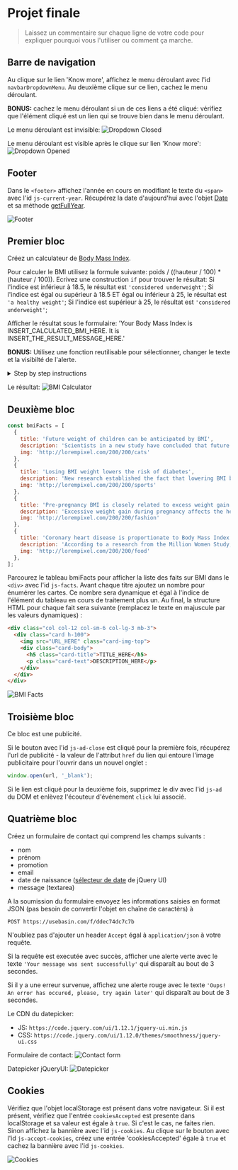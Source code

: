 # Projet finale


> Laissez un commentaire sur chaque ligne de votre code pour expliquer pourquoi vous l'utiliser ou comment ça marche. 

## Barre de navigation

Au clique sur le lien 'Know more', affichez le menu déroulant avec l'id `navbarDropdownMenu`. Au deuxième clique sur ce lien, cachez le menu déroulant.

**BONUS:** cachez le menu déroulant si un de ces liens a été cliqué: vérifiez que l'élément cliqué est un lien qui se trouve bien dans le menu déroulant.


Le menu déroulant est invisible:
![Dropdown Closed](https://i.ibb.co/P1gwN7p/final-project-navbar.png)

Le menu déroulant est visible après le clique sur lien 'Know more':
![Dropdown Opened](https://i.ibb.co/Tmvx3bP/final-project-navbar-opened.png)

## Footer

Dans le `<footer>` affichez l'année en cours en modifiant le texte du `<span>` avec l'id `js-current-year`. Récupérez la date d'aujourd'hui avec l'objet [Date](https://developer.mozilla.org/en-US/docs/Web/JavaScript/Reference/Global_Objects/Date) et sa méthode [getFullYear](https://developer.mozilla.org/en-US/docs/Web/JavaScript/Reference/Global_Objects/Date/getFullYear).

![Footer](https://i.ibb.co/mFQ78x9/final-project-footer.png)

## Premier bloc

Créez un calculateur de [Body Mass Index](https://fr.wikipedia.org/wiki/Indice_de_masse_corporelle).

Pour calculer le BMI utilisez la formule suivante: poids / ((hauteur / 100) * (hauteur / 100)).
Ecrivez une construction `if` pour trouver le résultat:
Si l'indice est inférieur à 18.5, le résultat est `'considered underweight'`;
Si l'indice est égal ou supérieur à 18.5 ET égal ou inférieur à 25, le résultat est `'a healthy weight'`;
Si l'indice est supérieur à 25, le résultat est `'considered underweight'`;

Afficher le résultat sous le formulaire: 'Your Body Mass Index is INSERT_CALCULATED_BMI_HERE. It is INSERT_THE_RESULT_MESSAGE_HERE.'

**BONUS:** Utilisez une fonction reutilisable pour sélectionner, changer le texte et la visibilté de l'alerte.

<details>
  <summary>Step by step instructions</summary>

1. Interceptez la soumission du formulaire
2. Récupérez la valeur du champ de sasie 'Your weight'
3. Convertissez cette valeur en nombre
4. Récupérez la valeur du champ de sasie 'Your height'
5. Convertissez cette valeur en nombre
6. Calculez le BMI
7. Vérifiez que BMI n'est pas égal à [NaN](https://developer.mozilla.org/en-US/docs/Web/JavaScript/Reference/Global_Objects/NaN) avec la méthode [isNaN](https://developer.mozilla.org/en-US/docs/Web/JavaScript/Reference/Global_Objects/isNaN)
8. Ecrivez la construction `if` pour determiner le résultat
9. Si BMI est égal à NaN, cachez l'alerte
10. Si BMI n'est pas égal à NaN, affichez l'alerte avec le résultat
</details>

Le résultat: 
![BMI Calculator](https://i.ibb.co/1TVN8sp/final-project-calculator.png)

## Deuxième bloc
```js
const bmiFacts = [
  {
    title: 'Future weight of children can be anticipated by BMI',
    description: 'Scientists in a new study have concluded that future weight can be forecasted by looking at children’s BMI. ',
    img: 'http://lorempixel.com/200/200/cats'
  },
  {
    title: 'Losing BMI weight lowers the risk of diabetes',
    description: 'New research established the fact that lowering BMI by almost five units dramatically lowers risk of diabetes, in spite of the initial weight of a person.',
    img: 'http://lorempixel.com/200/200/sports'
  },
  {
    title: 'Pre-pregnancy BMI is closely related to excess weight gain during pregnancy',
    description: 'Excessive weight gain during pregnancy affects the health of a mother and her baby, pre-pregnancy BMI and ethnicity might signal a likelihood for obesity later in life for young mothers.',
    img: 'http://lorempixel.com/200/200/fashion'
  },
  {
    title: 'Coronary heart disease is proportionate to Body Mass Index (BMI)',
    description: 'According to a research from the Million Women Study, Coronary heart disease (CHD) increases with age and also with an increase in body mass index (BMI).',
    img: 'http://lorempixel.com/200/200/food'
  },
];
```

Parcourez le tableau bmiFacts pour afficher la liste des faits sur BMI dans le `<div>` avec l'id `js-facts`.
Avant chaque titre ajoutez un nombre pour énumérer les cartes. Ce nombre sera dynamique et égal à l'indice de l'élément du tableau en cours de traitement plus un.
Au final, la structure HTML pour chaque fait sera suivante (remplacez le texte en majuscule par les valeurs dynamiques) :

```html
<div class="col col-12 col-sm-6 col-lg-3 mb-3">
  <div class="card h-100">
    <img src="URL_HERE" class="card-img-top">
    <div class="card-body">
      <h5 class="card-title">TITLE_HERE</h5>
      <p class="card-text">DESCRIPTION_HERE</p>
    </div>
  </div>
</div>
```

![BMI Facts](https://i.ibb.co/JHVsLdQ/final-project-facts.png)

## Troisième bloc

Ce bloc est une publicité. 

Si le bouton avec l'id `js-ad-close` est cliqué pour la première fois, récupérez l'url de publicité - la valeur de l'attribut `href` du lien qui entoure l'image publicitaire pour l'ouvrir dans un nouvel onglet :
```js
window.open(url, '_blank');
```

Si le lien est cliqué pour la deuxième fois, supprimez le div avec l'id `js-ad` du DOM et enlèvez l'écouteur d'événement `click` lui associé.

## Quatrième bloc

Créez un formulaire de contact qui comprend les champs suivants :

+ nom
+ prénom
+ promotion
+ email
+ date de naissance ([sélecteur de date](https://jqueryui.com/datepicker/) de jQuery UI)
+ message (textarea)

A la soumission du formulaire envoyez les informations saisies en format JSON (pas besoin de convertir l'objet en chaîne de caractèrs) à 
```
POST https://usebasin.com/f/ddec74dc7c7b
```
N'oubliez pas d'ajouter un header `Accept` égal à `application/json` à votre requête.

Si la requête est executée avec succès, afficher une alerte verte avec le texte `'Your message was sent successfully'` qui disparaît au bout de 3 secondes.

Si il y a une erreur survenue, affichez une alerte rouge avec le texte `'Oups! An error has occured, please, try again later'` qui disparaît au bout de 3 secondes.

Le CDN du datepicker:
+ JS: `https://code.jquery.com/ui/1.12.1/jquery-ui.min.js`
+ CSS: `https://code.jquery.com/ui/1.12.0/themes/smoothness/jquery-ui.css`

Formulaire de contact:
![Contact form](https://i.ibb.co/12WFvpf/final-project-contact-form.png)

Datepicker jQueryUI:
![Datepicker](https://i.ibb.co/5xShskG/final-project-contact-form-datepicker.png)


## Cookies

Vérifiez que l'objet localStorage est présent dans votre navigateur.
Si il est présent, vérifiez que l'entrée `cookiesAccepted` est presente dans localStorage et sa valeur est égale à `true`. Si c'est le cas, ne faites rien. Sinon affichez la bannière avec l'id `js-cookies`.
Au clique sur le bouton avec l'id `js-accept-cookies`, créez une entrée 'cookiesAccepted' égale à `true` et cachez la bannière avec l'id `js-cookies`.

![Cookies](https://i.ibb.co/xjd2YFM/final-project-cookies.png)

